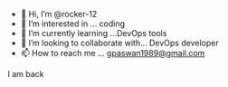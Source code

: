 - 👋 Hi, I’m @rocker-12
- 👀 I’m interested in ... coding
- 🌱 I’m currently learning ...DevOps tools 
- 💞️ I’m looking to collaborate with... DevOps developer 
- 📫 How to reach me ... gpaswan1989@gmail.com

<!---
rocker-12/rocker-12 is a ✨ special ✨ repository because its `README.md` (this file) appears on your GitHub profile.
You can click the Preview link to take a look at your changes.
--->
I am back
